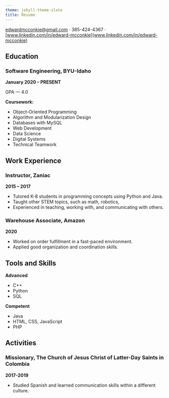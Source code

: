 ```yaml
---
theme: jekyll-theme-slate
title: Resume
---
```


<edwardmcconkie@gmail.com> · 385-424-4367 · [www.linkedin.com/in/edward-mcconkie](www.linkedin.com/in/edward-mcconkie)

## Education

### Software Engineering, BYU-Idaho
**January 2020 – PRESENT**

GPA — 4.0

**Coursework:**
- Object-Oriented Programming
- Algorithm and Modularization Design
- Databases with MySQL
- Web Development
- Data Science
- Digital Systems
- Technical Teamwork

## Work Experience

### **Instructor,** Zaniac
**2015 – 2017**

- Tutored K-8 students in programming concepts using Python and Java.
- Taught other STEM topics, such as math, robotics,  
- Experienced in teaching, working with, and communicating with others.

### **Warehouse Associate,** Amazon
**2020**

- Worked on order fulfillment in a fast-paced environment.
- Applied good organization and coordination skills.

## Tools and Skills

**Advanced**
- C++
- Python
- SQL

**Competent**
- Java
- HTML, CSS, JavaScript
- PHP

## Activities

### **Missionary,** The Church of Jesus Christ of Latter-Day Saints in Colombia
**2017-2019**

- Studied Spanish and learned communication skills within a different culture.
